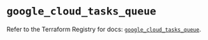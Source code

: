 # `google_cloud_tasks_queue`

Refer to the Terraform Registry for docs: [`google_cloud_tasks_queue`](https://registry.terraform.io/providers/hashicorp/google-beta/5.15.0/docs/resources/google_cloud_tasks_queue).
